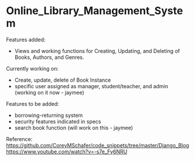 # Online_Library_Management_System

Features added:
- Views and working functions for Creating, Updating, and Deleting of Books, Authors, and Genres. 

Currently working on: 
- Create, update, delete of Book Instance
- specific user assigned as manager, student/teacher, and admin (working on it now - jaymee) 

Features to be added: 
- borrowing-returning system 
- security features indicated in specs
- search book function (will work on this - jaymee)


Reference: 
https://github.com/CoreyMSchafer/code_snippets/tree/master/Django_Blog
https://www.youtube.com/watch?v=-s7e_Fy6NRU
